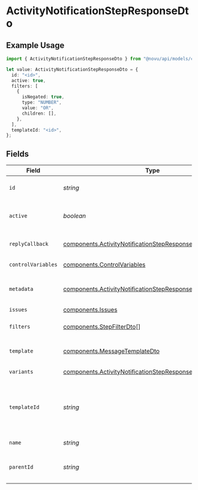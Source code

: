 # ActivityNotificationStepResponseDto

## Example Usage

```typescript
import { ActivityNotificationStepResponseDto } from "@novu/api/models/components";

let value: ActivityNotificationStepResponseDto = {
  id: "<id>",
  active: true,
  filters: [
    {
      isNegated: true,
      type: "NUMBER",
      value: "OR",
      children: [],
    },
  ],
  templateId: "<id>",
};
```

## Fields

| Field                                                                                                                                      | Type                                                                                                                                       | Required                                                                                                                                   | Description                                                                                                                                |
| ------------------------------------------------------------------------------------------------------------------------------------------ | ------------------------------------------------------------------------------------------------------------------------------------------ | ------------------------------------------------------------------------------------------------------------------------------------------ | ------------------------------------------------------------------------------------------------------------------------------------------ |
| `id`                                                                                                                                       | *string*                                                                                                                                   | :heavy_check_mark:                                                                                                                         | Unique identifier of the step                                                                                                              |
| `active`                                                                                                                                   | *boolean*                                                                                                                                  | :heavy_check_mark:                                                                                                                         | Whether the step is active or not                                                                                                          |
| `replyCallback`                                                                                                                            | [components.ActivityNotificationStepResponseDtoReplyCallback](../../models/components/activitynotificationstepresponsedtoreplycallback.md) | :heavy_minus_sign:                                                                                                                         | Reply callback settings                                                                                                                    |
| `controlVariables`                                                                                                                         | [components.ControlVariables](../../models/components/controlvariables.md)                                                                 | :heavy_minus_sign:                                                                                                                         | Control variables                                                                                                                          |
| `metadata`                                                                                                                                 | [components.ActivityNotificationStepResponseDtoMetadata](../../models/components/activitynotificationstepresponsedtometadata.md)           | :heavy_minus_sign:                                                                                                                         | Metadata for the workflow step                                                                                                             |
| `issues`                                                                                                                                   | [components.Issues](../../models/components/issues.md)                                                                                     | :heavy_minus_sign:                                                                                                                         | Step issues                                                                                                                                |
| `filters`                                                                                                                                  | [components.StepFilterDto](../../models/components/stepfilterdto.md)[]                                                                     | :heavy_check_mark:                                                                                                                         | Filter criteria for the step                                                                                                               |
| `template`                                                                                                                                 | [components.MessageTemplateDto](../../models/components/messagetemplatedto.md)                                                             | :heavy_minus_sign:                                                                                                                         | Optional template for the step                                                                                                             |
| `variants`                                                                                                                                 | [components.ActivityNotificationStepResponseDto](../../models/components/activitynotificationstepresponsedto.md)[]                         | :heavy_minus_sign:                                                                                                                         | Variants of the step                                                                                                                       |
| `templateId`                                                                                                                               | *string*                                                                                                                                   | :heavy_check_mark:                                                                                                                         | The identifier for the template associated with this step                                                                                  |
| `name`                                                                                                                                     | *string*                                                                                                                                   | :heavy_minus_sign:                                                                                                                         | The name of the step                                                                                                                       |
| `parentId`                                                                                                                                 | *string*                                                                                                                                   | :heavy_minus_sign:                                                                                                                         | The unique identifier for the parent step                                                                                                  |